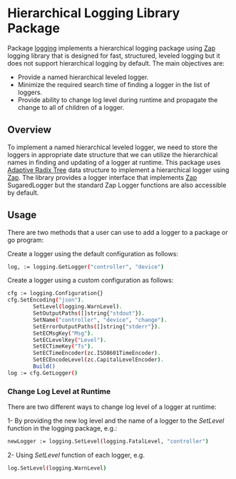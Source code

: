 # Hierarchical Logging Library Package 
Package [logging] implements a hierarchical logging package using [Zap] logging library
that is designed for fast, structured, leveled logging but it does not support 
hierarchical logging by default. The main objectives are:

- Provide a named hierarchical leveled logger.
- Minimize the required search time of finding a logger in the list of loggers.
- Provide ability to change log level during runtime and propagate the change to all of children of a logger. 

## Overview

To implement a named hierarchical leveled logger, we need to store 
the loggers in appropriate date structure that we can utilize the 
hierarchical names in finding and updating of a logger at runtime. 
This package uses [Adaptive Radix Tree] data structure to implement a  hierarchical 
logger using [Zap]. The library provides a 
logger interface that implements
 [Zap] SugaredLogger but the standard Zap Logger functions are also accessible by default. 

## Usage

There are two methods that a user can use to add a logger to a package or go program:

Create a logger using the default configuration as follows: 
   
```bash
log, := logging.GetLogger("controller", "device")
``` 

Create a logger using a custom configuration as follows:
    
```bash
cfg := logging.Configuration{}
cfg.SetEncoding("json").
   		SetLevel(logging.WarnLevel).
   		SetOutputPaths([]string{"stdout"}).
   		SetName("controller", "device", "change").
   		SetErrorOutputPaths([]string{"stderr"}).
   		SetECMsgKey("Msg").
   		SetECLevelKey("Level").
   		SetECTimeKey("Ts").
   		SetECTimeEncoder(zc.ISO8601TimeEncoder).
   		SetECEncodeLevel(zc.CapitalLevelEncoder).
   		Build()
log := cfg.GetLogger() 
``` 
  
### Change Log Level at Runtime

There are two different ways to change log level of a logger at runtime:

1- By providing the new log level and the name of a logger to the *SetLevel* function in the logging package, e.g.:

```bash
newLogger := logging.SetLevel(logging.FatalLevel, "controller")
```

2- Using *SetLevel* function of each logger, e.g.

```bash
log.SetLevel(logging.WarnLevel)
```




[logging]: https://github.com/onosproject/onos-lib-go/tree/master/pkg/logging
[Zap]: https://godoc.org/go.uber.org/zap
[Adaptive Radix Tree]: https://github.com/plar/go-adaptive-radix-tree